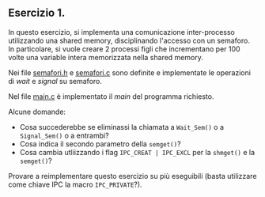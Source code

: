 ## Esercizio 1.

In questo esercizio, si implementa una comunicazione inter-processo utilizzando una shared memory, disciplinando l'accesso con un semaforo. In particolare, si vuole creare 2 processi figli che incrementano per 100 volte una variable intera memorizzata nella shared memory.

Nei file [semafori.h](semafori.h) e [semafori.c](semafori.c) sono definite e implementate le operazioni di *wait* e *signal* su semaforo.

Nel file [main.c](main.c) è implementato il *main* del programma richiesto.

Alcune domande:

- Cosa succederebbe se eliminassi la chiamata a ``Wait_Sem()`` o a ``Signal_Sem()`` o a entrambi?
- Cosa indica il secondo parametro della ``semget()``?
- Cosa cambia utliizzando i flag ``IPC_CREAT | IPC_EXCL`` per la ``shmget()`` e la ``semget()``?


Provare a reimplementare questo esercizio su più eseguibili (basta utilizzare come chiave IPC la macro ``IPC_PRIVATE``?).

